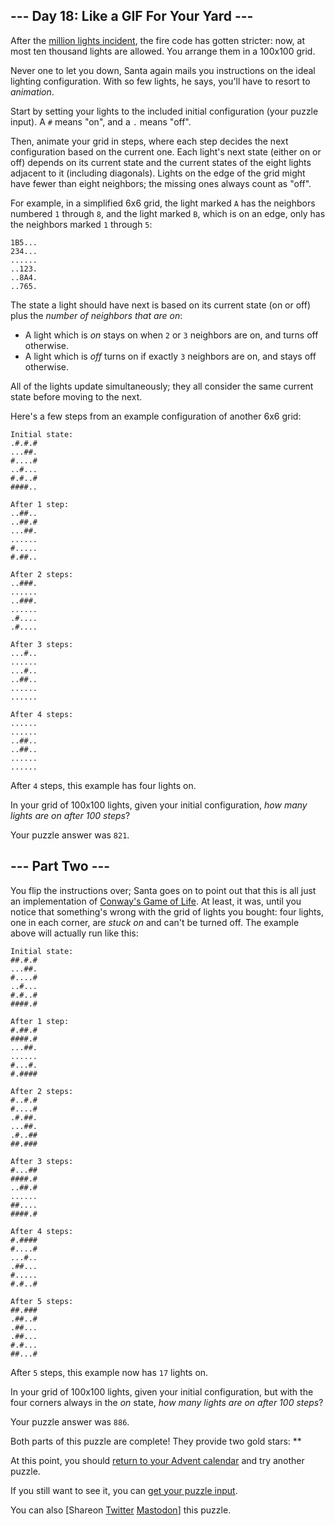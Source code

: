 
--- Day 18: Like a GIF For Your Yard ---
----------------------------------------

After the [million lights incident](6), the fire code has gotten stricter: now, at most ten thousand lights are allowed. You arrange them in a 100x100 grid.


Never one to let you down, Santa again mails you instructions on the ideal lighting configuration. With so few lights, he says, you'll have to resort to *animation*.


Start by setting your lights to the included initial configuration (your puzzle input). A `#` means "on", and a `.` means "off".


Then, animate your grid in steps, where each step decides the next configuration based on the current one. Each light's next state (either on or off) depends on its current state and the current states of the eight lights adjacent to it (including diagonals). Lights on the edge of the grid might have fewer than eight neighbors; the missing ones always count as "off".


For example, in a simplified 6x6 grid, the light marked `A` has the neighbors numbered `1` through `8`, and the light marked `B`, which is on an edge, only has the neighbors marked `1` through `5`:



```
1B5...
234...
......
..123.
..8A4.
..765.

```

The state a light should have next is based on its current state (on or off) plus the *number of neighbors that are on*:


* A light which is *on* stays on when `2` or `3` neighbors are on, and turns off otherwise.
* A light which is *off* turns on if exactly `3` neighbors are on, and stays off otherwise.


All of the lights update simultaneously; they all consider the same current state before moving to the next.


Here's a few steps from an example configuration of another 6x6 grid:



```
Initial state:
.#.#.#
...##.
#....#
..#...
#.#..#
####..

After 1 step:
..##..
..##.#
...##.
......
#.....
#.##..

After 2 steps:
..###.
......
..###.
......
.#....
.#....

After 3 steps:
...#..
......
...#..
..##..
......
......

After 4 steps:
......
......
..##..
..##..
......
......

```

After `4` steps, this example has four lights on.


In your grid of 100x100 lights, given your initial configuration, *how many lights are on after 100 steps*?



Your puzzle answer was `821`.

--- Part Two ---
----------------

You flip the instructions over; Santa goes on to point out that this is all just an implementation of [Conway's Game of Life](https://en.wikipedia.org/wiki/Conway's_Game_of_Life). At least, it was, until you notice that something's wrong with the grid of lights you bought: four lights, one in each corner, are *stuck on* and can't be turned off. The example above will actually run like this:



```
Initial state:
##.#.#
...##.
#....#
..#...
#.#..#
####.#

After 1 step:
#.##.#
####.#
...##.
......
#...#.
#.####

After 2 steps:
#..#.#
#....#
.#.##.
...##.
.#..##
##.###

After 3 steps:
#...##
####.#
..##.#
......
##....
####.#

After 4 steps:
#.####
#....#
...#..
.##...
#.....
#.#..#

After 5 steps:
##.###
.##..#
.##...
.##...
#.#...
##...#

```

After `5` steps, this example now has `17` lights on.


In your grid of 100x100 lights, given your initial configuration, but with the four corners always in the *on* state, *how many lights are on after 100 steps*?



Your puzzle answer was `886`.

Both parts of this puzzle are complete! They provide two gold stars: \*\*


At this point, you should [return to your Advent calendar](/2015) and try another puzzle.


If you still want to see it, you can [get your puzzle input](18/input).


You can also [Shareon
 [Twitter](https://twitter.com/intent/tweet?text=I%27ve+completed+%22Like+a+GIF+For+Your+Yard%22+%2D+Day+18+%2D+Advent+of+Code+2015&url=https%3A%2F%2Fadventofcode%2Ecom%2F2015%2Fday%2F18&related=ericwastl&hashtags=AdventOfCode)
[Mastodon](javascript:void(0);)] this puzzle.


